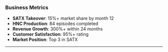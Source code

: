 ### Business Metrics
- **SATX Takeover**: 15%+ market share by month 12
- **HNC Production**: 84 episodes completed
- **Revenue Growth**: 300%+ within 24 months
- **Customer Satisfaction**: 95%+ rating
- **Market Position**: Top 3 in SATX

---
